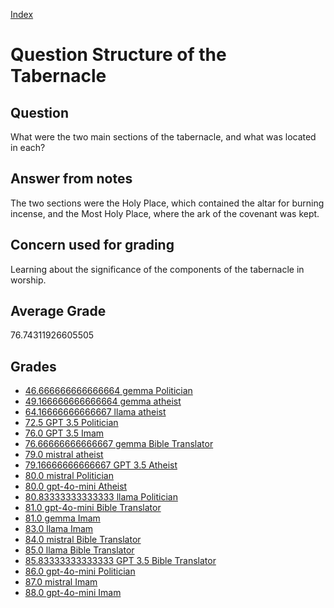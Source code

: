 
[Index](../../index.md)
# Question Structure of the Tabernacle
## Question
What were the two main sections of the tabernacle, and what was located in each?

## Answer from notes
The two sections were the Holy Place, which contained the altar for burning incense, and the Most Holy Place, where the ark of the covenant was kept.

## Concern used for grading
Learning about the significance of the components of the tabernacle in worship.

## Average Grade
76.74311926605505

## Grades
 * [46.666666666666664 gemma Politician](../answers/gemma_Politician/Structure_of_the_Tabernacle.md)
 * [49.166666666666664 gemma atheist](../answers/gemma_atheist/Structure_of_the_Tabernacle.md)
 * [64.16666666666667 llama atheist](../answers/llama_atheist/Structure_of_the_Tabernacle.md)
 * [72.5 GPT 3.5 Politician](../answers/GPT_3.5_Politician/Structure_of_the_Tabernacle.md)
 * [76.0 GPT 3.5 Imam](../answers/GPT_3.5_Imam/Structure_of_the_Tabernacle.md)
 * [76.66666666666667 gemma Bible Translator](../answers/gemma_Bible_Translator/Structure_of_the_Tabernacle.md)
 * [79.0 mistral atheist](../answers/mistral_atheist/Structure_of_the_Tabernacle.md)
 * [79.16666666666667 GPT 3.5 Atheist](../answers/GPT_3.5_Atheist/Structure_of_the_Tabernacle.md)
 * [80.0 mistral Politician](../answers/mistral_Politician/Structure_of_the_Tabernacle.md)
 * [80.0 gpt-4o-mini Atheist](../answers/gpt-4o-mini_Atheist/Structure_of_the_Tabernacle.md)
 * [80.83333333333333 llama Politician](../answers/llama_Politician/Structure_of_the_Tabernacle.md)
 * [81.0 gpt-4o-mini Bible Translator](../answers/gpt-4o-mini_Bible_Translator/Structure_of_the_Tabernacle.md)
 * [81.0 gemma Imam](../answers/gemma_Imam/Structure_of_the_Tabernacle.md)
 * [83.0 llama Imam](../answers/llama_Imam/Structure_of_the_Tabernacle.md)
 * [84.0 mistral Bible Translator](../answers/mistral_Bible_Translator/Structure_of_the_Tabernacle.md)
 * [85.0 llama Bible Translator](../answers/llama_Bible_Translator/Structure_of_the_Tabernacle.md)
 * [85.83333333333333 GPT 3.5 Bible Translator](../answers/GPT_3.5_Bible_Translator/Structure_of_the_Tabernacle.md)
 * [86.0 gpt-4o-mini Politician](../answers/gpt-4o-mini_Politician/Structure_of_the_Tabernacle.md)
 * [87.0 mistral Imam](../answers/mistral_Imam/Structure_of_the_Tabernacle.md)
 * [88.0 gpt-4o-mini Imam](../answers/gpt-4o-mini_Imam/Structure_of_the_Tabernacle.md)
